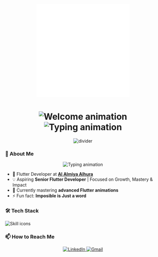 <h1 align="center">
  <!-- GitHub-hosted Lottie Animation -->
  <img src="https://github.com/muathsharawy99/muathsharawy99/raw/main/good_morning.gif" alt="Good Morning" width="300" height-"300">
</h1>



<h1 align="center">
  <!-- Lottie Animation - Replace URL with your preferred Lottie JSON -->
  <img src="https://assets1.lottiefiles.com/packages/lf20_3rwasyjy.json" alt="Welcome animation" width="200" height="200">
  
  <!-- Typing Animation -->
  <img src="https://readme-typing-svg.demolab.com?font=Fira+Code&pause=1000&color=02569B&center=true&vCenter=true&width=435&lines=Welcome+to+my+profile!;I'm+Muath+Sharawy;Flutter+Developer+💙;Innovator+🚀" alt="Typing animation" />
</h1>

<!-- Animated divider -->
<div align="center">
  <img src="https://raw.githubusercontent.com/muathsharawy99/muathsharawy99/main/assets/divider.svg" alt="divider" />
</div>

### 🚀 About Me
<!-- Text animation only -->
<p align="center">
  <img src="https://readme-typing-svg.demolab.com?font=Fira+Code&duration=3000&pause=1000&color=02569B&center=true&width=500&lines=Crafting+exceptional+mobile+experiences;Turning+ideas+into+reality;Clean+code+enthusiast;Impossible+is+just+a+word!&repeat=true" alt="Typing animation" />
</p>

- 💼 Flutter Developer at **[Al Almiya Alhura](https://www.linkedin.com/company/alalmiyaalhura/)**
- 💡 Aspiring **Senior Flutter Developer** | Focused on Growth, Mastery & Impact
- 🌱 Currently mastering **advanced Flutter animations**
- ⚡ Fun fact: **Imposible is Just a word**

### 🛠 Tech Stack
<!-- Simple animated icons -->
<p align="left">
  <img src="https://skillicons.dev/icons?i=flutter,dart,firebase,figma,git,github,vscode&theme=light&perline=4" alt="Skill icons" />
</p>

### 📫 How to Reach Me
<p align="center">
  <!-- LinkedIn with subtle hover animation -->
  <a href="https://linkedin.com/in/muathsharawy99" target="_blank">
    <img alt="LinkedIn" src="https://img.shields.io/badge/-LinkedIn-0077B5?style=for-the-badge&logo=linkedin&logoColor=white"/>
  </a>
  
  <!-- Gmail with subtle hover animation -->
  <a href="mailto:muath0sharawy@gmail.com">
    <img alt="Gmail" src="https://img.shields.io/badge/-Gmail-D14836?style=for-the-badge&logo=gmail&logoColor=white"/>
  </a>
